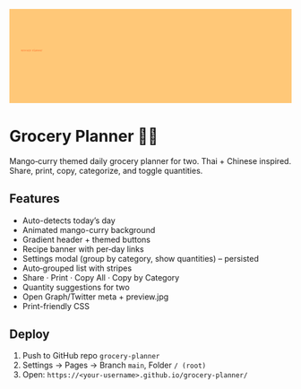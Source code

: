 ![Grocery Planner Banner](readme-banner.png)

# Grocery Planner 🥗🍛

Mango‑curry themed daily grocery planner for two. Thai + Chinese inspired. Share, print, copy, categorize, and toggle quantities.

## Features
- Auto-detects today’s day
- Animated mango-curry background
- Gradient header + themed buttons
- Recipe banner with per‑day links
- Settings modal (group by category, show quantities) – persisted
- Auto‑grouped list with stripes
- Share · Print · Copy All · Copy by Category
- Quantity suggestions for two
- Open Graph/Twitter meta + preview.jpg
- Print-friendly CSS

## Deploy
1. Push to GitHub repo `grocery-planner`
2. Settings → Pages → Branch `main`, Folder `/ (root)`
3. Open: `https://<your-username>.github.io/grocery-planner/`
